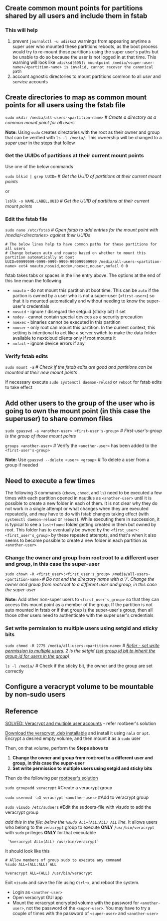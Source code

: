 ## Create common mount points for partitions shared by all users and include them in fstab

### This will help 
1. prevent `journalctl -u udisks2` warnings from appearing anytime a super user who mounted these partitions reboots, as the boot process would try to re-mount those partitions using the super user's paths but be unable to do so because the user is not logged in at that time. This warning will look like `udisksd[695]: mountpoint /media/<super-user-name>/<partition-name> is invalid, cannot recover the canonical path`
2. account agnostic directories to mount partitions common to all _user_ and _service_ accounts

## Create directories to map as common mount points for all users using the fstab file
 
`sudo mkdir /media/all-users-<partition-name>` # *Create a directory as a common mount point for all users*

**Note:** Using `sudo` creates directories with the root as their owner and group that can be verified with `ls -l /media/`. This ownership will be changed to a _super user_ in the steps that follow


### Get the UUIDs of partitions at their current mount points 

Use one of the below commands

`sudo blkid | grep UUID=` # *Get the UUID of partitions at their current mount points*

or

`lsblk -o NAME,LABEL,UUID` # *Get the UUID of partitions at their current mount points*

### Edit the fstab file

`sudo nano /etc/fstab` # *Open fstab to add entries for the mount point with /media/\<directories\> against their UUIDs*
 
 ```
# The below lines help to have common paths for these partitions for all users
# Change between auto and noauto based on whether to mount this partition automatically at boot
UUID=99999999-9999-9999-9999-999999999999 /media/all-users-<partition-name> ext4 noauto,nosuid,nodev,noexec,nouser,nofail 0 0
```
fstab takes tabs or spaces in the line entry above. The options at the end of this line mean the following 
* `noauto` - do not mount this partition at boot time. This can be `auto` if the partion is owned by a user who is not a super-user (`<first-user>`) so that it is mounted automatically and without needing to know the super-user's credentials
* `nosuid` - ignore / disregard the setguid (sticky bit) if set
* `nodev` - cannot contain special devices as a security precaution
* `noexec` - binaries cannot be executed in this partition
* `nouser` - only root can mount this partition. In the current context, this setting is intentional to act like a server switch to make the data folder available to nextcloud clients only if root mounts it
* `nofail` - ignore device errors if any

### Verify fstab edits

`sudo mount -a` # *Check if the fstab edits are good and partitions can be mounted at their new mount points*

If necessary execute `sudo systemctl daemon-reload` or `reboot` for fstab edits to take effect

## Add other users to the group of the user who is going to own the mount point (in this case the superuser) to share common files

`sudo gpasswd -a <another-user> <first-user's-group>` # *First-user's-group is the group of those mount points*

`groups <another-user>` # Verify the `<another-user>` has been added to the `<first-user's-group>`

**Note:** Use `gpasswd --delete <user> <group>` # To delete a user from a group if needed

## Need to execute a few times

The following 3 commands (`chown`, `chmod`, and `ls`) need to be executed a few times with each partition opened in nautilus as `<another-user>` until it is possible to create a new folder in each of them. It is not clear why they do not work in a single attempt or what changes when they are executed repeatedly, and may have to do with fstab changes taking effect (with `systemctl daemon-reload` or `reboot`). While executing them in succession, it is typical to see a `lost+found` folder getting created in them but owned by root. This folder has to eventually be owned by the `<first_user>:<first_user's_group>` by these repeated attempts, and that's when it also seems to become possible to create a new folder in each partition as `<another-user>`

### Change the owner and group from root:root to a different user and group, in this case the super-user

`sudo chown -R <first_user>:<first_user's_group> /media/all-users-<partition-name>` # *Do not end the directory name with a '/'. Change the owner and group from root:root to a different user and group, in this case the super-user*

**Note:** Add other non-super users to `<first_user's_group>` so that they can access this mount point as a member of the group. If the partition is not auto mounted in fstab or if that group is the super-user's group, then all those other users need to authenticate with the super user's credentials

### Set write permission to multiple users using setgid and sticky bits

`sudo chmod -R 2775 /media/all-users-<partition-name>` # *[Refer - set write permission to multiple users](https://ubuntuforums.org/archive/index.php/t-2017287.html). 2 is the setgid [(set group id bit to inherit the group id for users in the group)](https://linuxconfig.org/how-to-use-special-permissions-the-setuid-setgid-and-sticky-bits)*

`ls -l /media/` # Check if the sticky bit, the owner and the group are set correctly


## Configure a veracrypt volume to be mountable by non-sudo users

## Reference
[SOLVED: Veracrypt and multiple user accounts](https://forums.linuxmint.com/viewtopic.php?p=1933439) - refer rootbeer's solution

[Download the veracrypt .deb installable](https://veracrypt.fr/en/Downloads.html) and install it using `nala` or `apt`. Encrypt a desired empty volume, and then mount it as a `sudo` user

Then, on that volume, perform the __Steps above to__
1.   __Change the owner and group from root:root to a different user and group, in this case the super-user__
2.   __Set write permission to multiple users using setgid and sticky bits__

Then do the following per [rootbeer's solution](https://forums.linuxmint.com/viewtopic.php?p=1913627&sid=7923c6cd8706987055ec0f1c34828d0a#p1913627)

`sudo groupadd veracrypt` #Create a veracrypt group

`sudo usermod -aG veracrypt <another-user>`  #Add <another-user> to veracrypt group

`sudo visudo /etc/sudoers` #Edit the sudoers-file with visudo to add the veracrypt group

_add this in the file: below the `%sudo ALL=(ALL:ALL) ALL` line._ It allows users who belong to the `veracrypt` group to execute __ONLY__ `/usr/bin/veracrypt` with `sudo` prilleges __ONLY__ for that executable

     `%veracrypt ALL=(ALL) /usr/bin/veracrypt`

It should look like this

```
# Allow members of group sudo to execute any command
%sudo ALL=(ALL:ALL) ALL

%veracrypt ALL=(ALL) /usr/bin/veracrypt
```

Exit `visudo` and save the file using `Ctrl+x`, and reboot the system. 

-  Login as `<another-user>`
-  Open veracrypt GUI app
-  Mount the veracrypt encrypted volume with the password for `<another-user>`, not the password of the `<super-user>`. You may have to try a couple of times with the password of `<super-user>` and `<another-user>`
